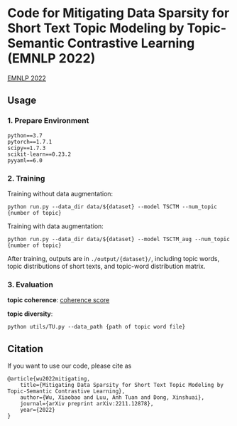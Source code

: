 # Code for Mitigating Data Sparsity for Short Text Topic Modeling by Topic-Semantic Contrastive Learning (EMNLP 2022)

[EMNLP 2022](https://aclanthology.org/2022.emnlp-main.176)


## Usage

### 1. Prepare Environment

    python==3.7
    pytorch==1.7.1
    scipy==1.7.3
    scikit-learn==0.23.2
    pyyaml==6.0


### 2. Training

Training without data augmentation:

    python run.py --data_dir data/${dataset} --model TSCTM --num_topic {number of topic}

Training with data augmentation:

    python run.py --data_dir data/${dataset} --model TSCTM_aug --num_topic {number of topic}


After training, outputs are in `./output/{dataset}/`, including topic words, topic distributions of short texts, and topic-word distribution matrix.


### 3. Evaluation

**topic coherence**: [coherence score](https://github.com/dice-group/Palmetto)


**topic diversity**:

    python utils/TU.py --data_path {path of topic word file}


## Citation

If you want to use our code, please cite as

    @article{wu2022mitigating,
        title={Mitigating Data Sparsity for Short Text Topic Modeling by Topic-Semantic Contrastive Learning},
        author={Wu, Xiaobao and Luu, Anh Tuan and Dong, Xinshuai},
        journal={arXiv preprint arXiv:2211.12878},
        year={2022}
    }
